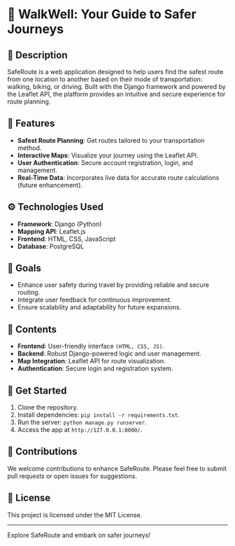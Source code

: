# 🚦 WalkWell: Your Guide to Safer Journeys

## 📘 Description
SafeRoute is a web application designed to help users find the safest route from one location to another based on their mode of transportation: walking, biking, or driving. Built with the Django framework and powered by the Leaflet API, the platform provides an intuitive and secure experience for route planning.

## 🌟 Features
- **Safest Route Planning**: Get routes tailored to your transportation method.
- **Interactive Maps**: Visualize your journey using the Leaflet API.
- **User Authentication**: Secure account registration, login, and management.
- **Real-Time Data**: Incorporates live data for accurate route calculations (future enhancement).

## ⚙️ Technologies Used
- **Framework**: Django (Python)
- **Mapping API**: Leaflet.js
- **Frontend**: HTML, CSS, JavaScript
- **Database**: PostgreSQL

## 🎯 Goals
- Enhance user safety during travel by providing reliable and secure routing.
- Integrate user feedback for continuous improvement.
- Ensure scalability and adaptability for future expansions.

## 📂 Contents
- **Frontend**: User-friendly interface `(HTML, CSS, JS)`.
- **Backend**: Robust Django-powered logic and user management.
- **Map Integration**: Leaflet API for route visualization.
- **Authentication**: Secure login and registration system.

## 🚀 Get Started
1. Clone the repository. 
2. Install dependencies: `pip install -r requirements.txt`.
3. Run the server: `python manage.py runserver`.
4. Access the app at `http://127.0.0.1:8000/`.

## 🤝 Contributions
We welcome contributions to enhance SafeRoute. Please feel free to submit pull requests or open issues for suggestions.

## 📜 License
This project is licensed under the MIT License.

---
Explore SafeRoute and embark on safer journeys!
